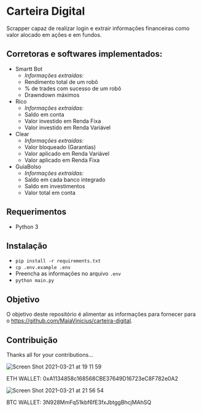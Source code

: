# Carteira Digital

Scrapper capaz de realizar login e extrair informações financeiras como valor alocado em ações e em fundos.

## Corretoras e softwares implementados:

- Smartt Bot
  - _Informações extraídas:_
  - Rendimento total de um robô
  - % de trades com sucesso de um robô
  - Drawndown máximos
- Rico
  - _Informações extraídas:_
  - Saldo em conta
  - Valor investido em Renda Fixa
  - Valor investido em Renda Variável
- Clear
  - _Informações extraídas:_
  - Valor bloqueado (Garantias)
  - Valor aplicado em Renda Variável
  - Valor aplicado em Renda Fixa
- GuiaBolso
  - _Informações extraídas:_
  - Saldo em cada banco integrado
  - Saldo em investimentos
  - Valor total em conta

## Requerimentos

- Python 3

## Instalação

- `pip install -r requirements.txt`
- `cp .env.example .env`
- Preencha as informações no arquivo `.env`
- `python main.py`

## Objetivo

O objetivo deste repositório é alimentar as informações para fornecer para o https://github.com/MaiaVinicius/carteira-digital.

## Contribuição

Thanks all for your contributions...
    
![Screen Shot 2021-03-21 at 19 11 59](https://user-images.githubusercontent.com/81108192/111917690-519f4380-8a79-11eb-9d01-de457b1655f6.png)
    
ETH WALLET: 0xA1134858c168568CBE37649D16723eC8F782e0A2

![Screen Shot 2021-03-21 at 21 56 54](https://user-images.githubusercontent.com/81108192/111922186-5b807100-8a90-11eb-8504-a3fc3ae35052.png)

BTC WALLET: 3N928MmFq51kbf6fE3fxJbtggBhcjMAhSQ
